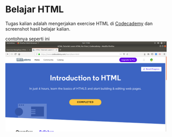 # Belajar HTML

Tugas kalian adalah mengerjakan exercise HTML di [Codecademy](https://www.codecademy.com/learn/learn-html) dan screenshot hasil belajar kalian.

contohnya seperti ini
![HTML](https://github.com/emzhofb/andaglos/blob/master/week1/html%20css%20codecademy/Screenshot%20from%202019-01-15%2011-02-53.png)